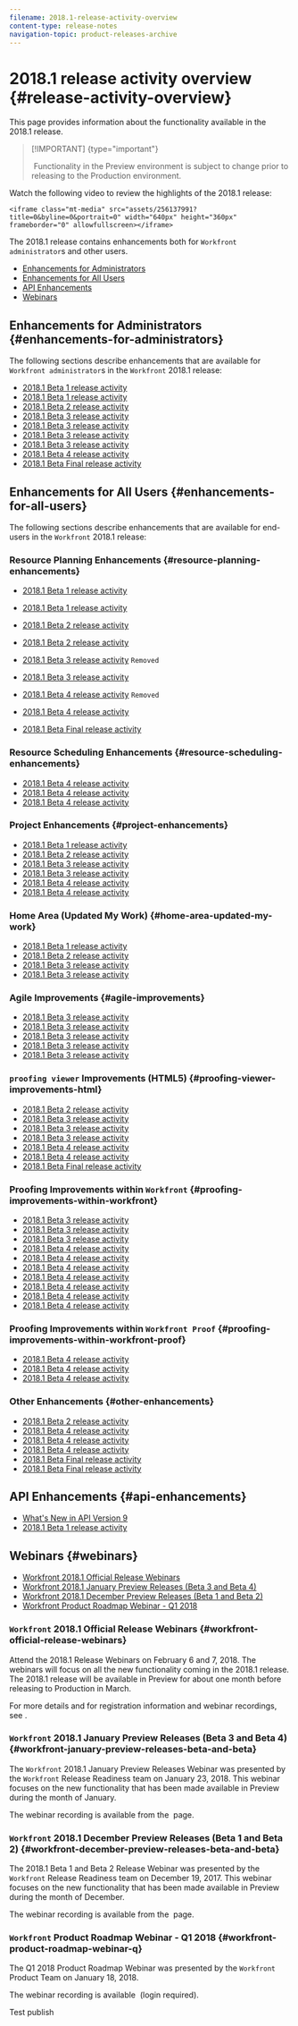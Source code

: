 ```yaml
---
filename: 2018.1-release-activity-overview
content-type: release-notes
navigation-topic: product-releases-archive
---
```





# 2018.1 release activity overview {#release-activity-overview}

This page provides information about the functionality available in the 2018.1 release.&nbsp;&nbsp;


>[!IMPORTANT] {type="important"}
>
>&nbsp;Functionality&nbsp;in the Preview environment is subject to change prior to releasing to the Production environment.


Watch the following video to&nbsp;review the highlights of the 2018.1 release:


`<iframe class="mt-media" src="assets/256137991?title=0&byline=0&portrait=0" width="640px" height="360px" frameborder="0" allowfullscreen></iframe>` 


The 2018.1 release contains enhancements both for `Workfront administrator`s and other users.



* [Enhancements for Administrators](#enhancements-for-administrators) 
* [Enhancements for All Users](#enhancements-for-all-users) 
* [API Enhancements](#api-enhancements) 
* [Webinars](#release-webinars) 




## Enhancements for Administrators {#enhancements-for-administrators}

The following sections describe enhancements that are available for `Workfront administrator`s in the `Workfront` 2018.1 release:



* [2018.1 Beta 1 release activity](2018.1-beta-1-release-activity.md) 
* [2018.1 Beta 1 release activity](2018.1-beta-1-release-activity.md) 
* [2018.1 Beta 2 release activity](2018.1-beta-2-release-activity.md) 
* [2018.1 Beta 3 release activity](2018.1-beta-3-release-activity.md) 
* [2018.1 Beta 3 release activity](2018.1-beta-3-release-activity.md) 
* [2018.1 Beta 3 release activity](2018.1-beta-3-release-activity.md) 
* [2018.1 Beta 3 release activity](2018.1-beta-3-release-activity.md) 
* [2018.1 Beta 4 release activity](2018.1-beta-4-release-activity.md)&nbsp;
* [2018.1 Beta Final release activity](2018.1-beta-final-release-activity.md) 




## Enhancements for All Users {#enhancements-for-all-users}

The following sections describe enhancements that are available for end-users in the `Workfront` 2018.1 release:


### Resource Planning Enhancements {#resource-planning-enhancements}




* [2018.1 Beta 1 release activity](2018.1-beta-1-release-activity.md) 
* [2018.1 Beta 1 release activity](2018.1-beta-1-release-activity.md) 
* [2018.1 Beta 2 release activity](2018.1-beta-2-release-activity.md) 
* [2018.1 Beta 2 release activity](2018.1-beta-2-release-activity.md)&nbsp;
* [2018.1 Beta 3 release activity](2018.1-beta-3-release-activity.md)  `Removed`

* [2018.1 Beta 3 release activity](2018.1-beta-3-release-activity.md) 
* [2018.1 Beta 4 release activity](2018.1-beta-4-release-activity.md)  `Removed`

* [2018.1 Beta 4 release activity](2018.1-beta-4-release-activity.md)&nbsp;
* [2018.1 Beta Final release activity](2018.1-beta-final-release-activity.md) 




### Resource Scheduling Enhancements {#resource-scheduling-enhancements}




* [2018.1 Beta 4 release activity](2018.1-beta-4-release-activity.md)&nbsp;
* [2018.1 Beta 4 release activity](2018.1-beta-4-release-activity.md)&nbsp;
* [2018.1 Beta 4 release activity](2018.1-beta-4-release-activity.md)&nbsp;




### Project Enhancements {#project-enhancements}




* [2018.1 Beta 1 release activity](2018.1-beta-1-release-activity.md) 
* [2018.1 Beta 2 release activity](2018.1-beta-2-release-activity.md) 
* [2018.1 Beta 3 release activity](2018.1-beta-3-release-activity.md)&nbsp;
* [2018.1 Beta 3 release activity](2018.1-beta-3-release-activity.md) 
* [2018.1 Beta 4 release activity](2018.1-beta-4-release-activity.md)&nbsp;
* [2018.1 Beta 4 release activity](2018.1-beta-4-release-activity.md)&nbsp;




### Home Area (Updated My Work) {#home-area-updated-my-work}




* [2018.1 Beta 1 release activity](2018.1-beta-1-release-activity.md) 
* [2018.1 Beta 2 release activity](2018.1-beta-2-release-activity.md) 
* [2018.1 Beta 3 release activity](2018.1-beta-3-release-activity.md) 
* [2018.1 Beta 3 release activity](2018.1-beta-3-release-activity.md) 




### Agile Improvements {#agile-improvements}




* [2018.1 Beta 3 release activity](2018.1-beta-3-release-activity.md) 
* [2018.1 Beta 3 release activity](2018.1-beta-3-release-activity.md) 
* [2018.1 Beta 3 release activity](2018.1-beta-3-release-activity.md) 
* [2018.1 Beta 3 release activity](2018.1-beta-3-release-activity.md) 
* [2018.1 Beta 3 release activity](2018.1-beta-3-release-activity.md) 




### `proofing viewer` Improvements (HTML5) {#proofing-viewer-improvements-html}




* [2018.1 Beta 2 release activity](2018.1-beta-2-release-activity.md)&nbsp;
* [2018.1 Beta 3 release activity](2018.1-beta-3-release-activity.md) 
* [2018.1 Beta 3 release activity](2018.1-beta-3-release-activity.md) 
* [2018.1 Beta 3 release activity](2018.1-beta-3-release-activity.md) 
* [2018.1 Beta 4 release activity](2018.1-beta-4-release-activity.md)&nbsp;
* [2018.1 Beta 4 release activity](2018.1-beta-4-release-activity.md)&nbsp;
* [2018.1 Beta Final release activity](2018.1-beta-final-release-activity.md)&nbsp;




### Proofing Improvements within `Workfront` {#proofing-improvements-within-workfront}




* [2018.1 Beta 3 release activity](2018.1-beta-3-release-activity.md) 
* [2018.1 Beta 3 release activity](2018.1-beta-3-release-activity.md) 
* [2018.1 Beta 3 release activity](2018.1-beta-3-release-activity.md) 
* [2018.1 Beta 4 release activity](2018.1-beta-4-release-activity.md) 
* [2018.1 Beta 4 release activity](2018.1-beta-4-release-activity.md)&nbsp;
* [2018.1 Beta 4 release activity](2018.1-beta-4-release-activity.md)&nbsp;
* [2018.1 Beta 4 release activity](2018.1-beta-4-release-activity.md)&nbsp;
* [2018.1 Beta 4 release activity](2018.1-beta-4-release-activity.md)&nbsp;
* [2018.1 Beta 4 release activity](2018.1-beta-4-release-activity.md)&nbsp;
* [2018.1 Beta 4 release activity](2018.1-beta-4-release-activity.md)&nbsp;




### Proofing Improvements within `Workfront Proof` {#proofing-improvements-within-workfront-proof}




* [2018.1 Beta 4 release activity](2018.1-beta-4-release-activity.md)&nbsp;
* [2018.1 Beta 4 release activity](2018.1-beta-4-release-activity.md)&nbsp;
* [2018.1 Beta 4 release activity](2018.1-beta-4-release-activity.md)&nbsp;




### Other Enhancements {#other-enhancements}




* [2018.1 Beta 2 release activity](2018.1-beta-2-release-activity.md) 
* [2018.1 Beta 4 release activity](2018.1-beta-4-release-activity.md)&nbsp;
* [2018.1 Beta 4 release activity](2018.1-beta-4-release-activity.md)&nbsp;
* [2018.1 Beta 4 release activity](2018.1-beta-4-release-activity.md)&nbsp;
* [2018.1 Beta Final release activity](2018.1-beta-final-release-activity.md)&nbsp;
* [2018.1 Beta Final release activity](2018.1-beta-final-release-activity.md)&nbsp;




## API Enhancements {#api-enhancements}




* [What's New in API Version 9](new-api-version-9.md)&nbsp;
* [2018.1 Beta 1 release activity](2018.1-beta-1-release-activity.md) 




## Webinars {#webinars}




* [Workfront 2018.1 Official Release Webinars](#workfront-official-release-webinars) 
* [Workfront 2018.1 January Preview Releases (Beta 3 and Beta 4)](#workfront-january-release-webinar) 
* [Workfront 2018.1 December Preview Releases (Beta 1 and Beta 2)](#workfront-december-release-webinar) 
* [Workfront Product Roadmap Webinar - Q1 2018](#workfront-product-roadmap-webinar) 




### `Workfront` 2018.1 Official Release Webinars {#workfront-official-release-webinars}

Attend the 2018.1 Release Webinars on February 6 and 7, 2018. The webinars will focus on all the new functionality coming in the 2018.1 release. The 2018.1 release will be available in Preview for about one month before releasing to Production in March.


For more details and for registration information and webinar recordings, see .


### `Workfront` 2018.1 January Preview Releases (Beta 3 and Beta 4) {#workfront-january-preview-releases-beta-and-beta}

The `Workfront` 2018.1 January Preview Releases Webinar was presented by the `Workfront` Release Readiness team on January 23, 2018. This webinar focuses on the new functionality that has been made available in Preview during the month of January.


The webinar recording is available from the&nbsp;&nbsp;page.


### `Workfront` 2018.1 December Preview Releases (Beta 1 and Beta 2) {#workfront-december-preview-releases-beta-and-beta}

The 2018.1 Beta 1 and Beta 2 Release Webinar was presented by the `Workfront` Release Readiness team on December 19, 2017. This webinar focuses on the new functionality that has been made available in Preview during the month of December.


The webinar recording is available from the&nbsp;&nbsp;page.


### `Workfront` Product Roadmap Webinar - Q1 2018 {#workfront-product-roadmap-webinar-q}

The Q1 2018 Product Roadmap Webinar was presented by the `Workfront` Product Team on January 18,&nbsp;2018.


The webinar recording is available&nbsp;&nbsp;(login required).


Test publish
